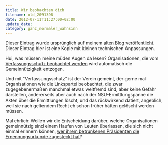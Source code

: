 ```yaml
---
title: Wir beobachten dich
filename: old_2091398
date: 2012-07-11T11:27:00+02:00
update_date:
category: ganz_normaler_wahnsinn
---
```

Dieser Eintrag wurde ursprünglich auf meinem [alten Blog veröffentlicht](https://stu.blogger.de/stories/2091398/). Dieser Eintrag hier ist eine Kopie mit kleinen technischen Anpassungen.

Hui, was müssen meine müden Augen da lesen? Organisationen, die vom [Verfassungsschutz beobachtet werden](http://www.fr-online.de/politik/kritische-vereine-steuergesetz-bedroht-aktivisten,1472596,16581966.html) wird automatisch die Gemeinnützigkeit entzogen.

Und mit "Verfassungsschutz" ist der Verein gemeint, der gerne mal Organisationen wie die Linkspartei beobachtet, die zwar zugegebenermaßen manchmal etwas weltfremd sind, aber keine Gefahr darstellen, andererseits aber auch nach der NSU-Ermittlungspanne die Akten über die Ermittlungen löscht, und das rückwirkend datiert, angeblich, weil sie nach geltendem Recht eh schon früher hätten gelöscht werden müssen.

Mal ehrlich: Wollen wir die Entscheidung darüber, welche Organisationen gemeinnützig sind einem Haufen von Leuten überlassen, die sich nicht einmal erinnern können, [wer ihrem betrunkenen Präsidenten die Ernennungsurkunde zugesteckt hat](http://www.spiegel.de/panorama/justiz/thueringer-neonazi-ausschuss-niemand-will-roewer-ernannt-haben-a-843670.html)?
